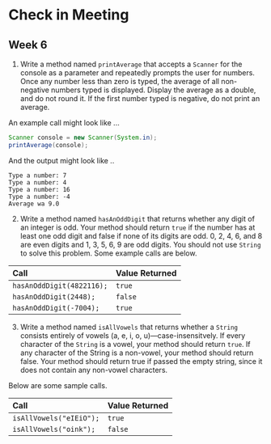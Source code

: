 # Check in Meeting
## Week 6

1. Write a method named `printAverage` that accepts a `Scanner` for the console as a parameter and repeatedly prompts the user for numbers. Once any number less than zero is typed, the average of all non-negative numbers typed is displayed. Display the average as a double, and do not round it. If the first number typed is negative, do not print an average.

  An example call might look like ...
  
  ```java
  Scanner console = new Scanner(System.in);
  printAverage(console);
  ```
  
  And the output might look like ..
  
  ```
  Type a number: 7
  Type a number: 4
  Type a number: 16
  Type a number: -4
  Average wa 9.0
  ```
  

2. Write a method named `hasAnOddDigit` that returns whether any digit of an integer is odd. Your method should return `true` if the number has at least one odd digit and false if none of its digits are odd. 0, 2, 4, 6, and 8 are even digits and 1, 3, 5, 6, 9 are odd digits. You should not use `String` to solve this problem. Some example calls are below.

  | __Call__ | __Value Returned__ |
  | :--- | :--- |
  | `hasAnOddDigit(4822116);` | `true` |
  | `hasAnOddDigit(2448);` | `false` |
  | `hasAnOddDigit(-7004);` | `true` |

3. Write a method named `isAllVowels` that returns whether a `String` consists entirely of vowels (a, e, i, o, u)—case-insensitvely. If every character of the `String` is a vowel, your method should return `true`. If any character of the String is a non-vowel, your method should return false. Your method should return true if passed the empty string, since it does not contain any non-vowel characters.

  Below are some sample calls.
  
  | __Call__ | __Value Returned__ |
  | :--- | :--- |
  | `isAllVowels("eIEiO");` | `true` |
  | `isAllVowels("oink");` | `false` |
